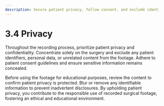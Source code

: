```yaml
---
description: Secure patient privacy, follow consent, and exclude identifiers.
---
```


# 3.4 Privacy

Throughout the recording process, prioritize patient privacy and confidentiality. Concentrate solely on the surgery and exclude any patient identifiers, personal data, or unrelated content from the footage. Adhere to patient consent guidelines and ensure sensitive information remains concealed.

Before using the footage for educational purposes, review the content to confirm patient privacy is protected. Blur or remove any identifiable information to prevent inadvertent disclosures. By upholding patient privacy, you contribute to the responsible use of recorded surgical footage, fostering an ethical and educational environment.

